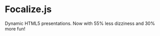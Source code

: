 Focalize.js
===========

Dynamic HTML5 presentations. Now with 55% less dizziness and 30% more fun!




 
